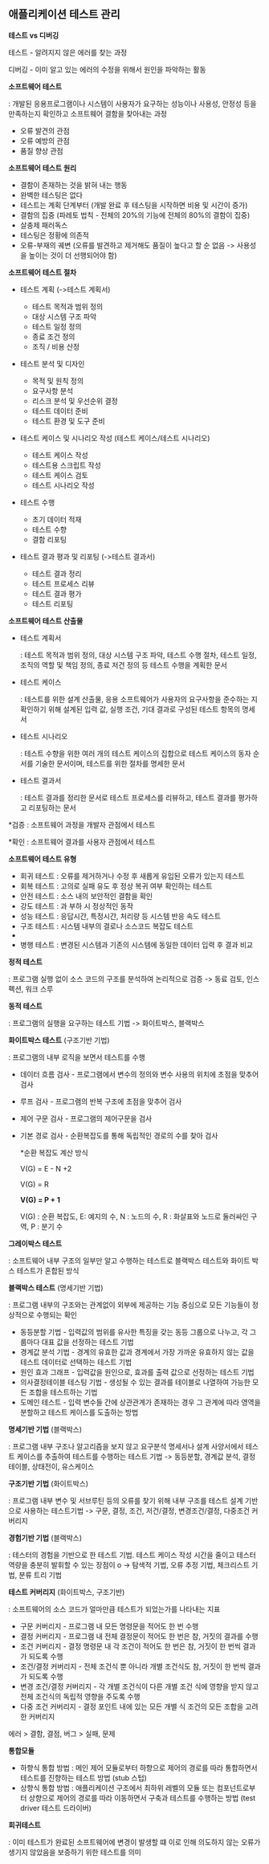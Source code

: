 ## 애플리케이션 테스트 관리



**테스트  vs  디버깅**

테스트 - 알려지지 않은 에러를 찾는 과정

디버깅 - 이미 알고 있는 에러의 수정을 위해서 원인을 파악하는 활동



**소프트웨어 테스트**

: 개발된 응용프로그램이나 시스템이 사용자가 요구하는 성능이나 사용성, 안정성 등을 만족하는지 확인하고 소프트웨어 결함을 찾아내는 과정

- 오류 발견의 관점
- 오류 예방의 관점
- 품질 향상 관점



**소프트웨어 테스트 원리**

- 결함이 존재하는 것을 밝혀 내는 행동
- 완벽한 테스팅은 없다
- 테스트는 계획 단계부터 (개발 완료 후 테스팅을 시작하면 비용 및 시간이 증가)
- 결함의 집중 (파레토 법칙 - 전체의 20%의 기능에 전체의 80%의 결함이 집중)
- 살충제 패러독스
- 테스팅은 정황에 의존적
- 오류-부재의 궤변 (오류를 발견하고 제거해도 품질이 높다고 할 순 없음 -> 사용성을 높이는 것이 더 선행되어야 함)



**소프트웨어 테스트 절차**

- 테스트 계획  (->테스트 계획서)
  - 테스트 목적과 범위 정의
  - 대상 시스템 구조 파악
  - 테스트 일정 정의
  - 종료 조건 정의
  - 조직 / 비용 산정
- 테스트 분석 및 디자인
  - 목적 및 원칙 정의 
  - 요구사항 분석
  - 리스크 분석 및 우선순위 결정
  - 테스트 데이터 준비
  - 테스트 환경 및 도구 준비
- 테스트 케이스 및 시나리오 작성 (테스트 케이스/테스트 시나리오)
  - 테스트 케이스 작성
  - 테스트용 스크립트 작성
  - 테스트 케이스 검토
  - 테스트 시나리오 작성

- 테스트 수행
  - 초기 데이터 적재
  - 테스트 수향 
  - 결함 리포팅
- 테스트 결과 평과 및 리포팅 (->테스트 결과서)
  - 테스트 결과 정리
  - 테스트 프로세스 리뷰
  - 테스트 결과 평가
  - 테스트 리포팅



**소프트웨어 테스트 산출물**

- 테스트 계획서 

  : 테스트 목적과 범위 정의, 대상 시스템 구조 파악, 테스트 수행 절차, 테스트 일정, 조직의 역할 및 책임 정의, 종료 저건 정의 등 테스트 수행을 계획한 문서

- 테스트 케이스

  : 테스트를 위한 설계 산출물, 응용 소프트웨어가 사용자의 요구사항을 준수하는 지 확인하기 위해 설계된 입력 값, 실행 조건, 기대 결과로 구성된 테스트 항목의 명세서

- 테스트 시나리오

  : 테스트 수향을 위한 여러 개의 테스트 케이스의 집합으로 테스트 케이스의 동자 순서를 기술한 문서이며, 테스트를 위한 절차를 명세한 문서

- 테스트 결과서

  : 테스트 결과를 정리한 문서로 테스트 프로세스를 리뷰하고, 테스트 결과를 평가하고 리포팅하는 문서



*검증 : 소프트웨어 과정을 개발자 관점에서 테스트

*확인 : 소프트웨어 결과를 사용자 관점에서 테스트



**소프트웨어 테스트 유형**

- 회귀 테스트 : 오류를 제거하거나 수정 후 새롭게 유입된 오류가 있는지 테스트
- 회복 테스트 : 고의로 실패 유도  후 정상 복귀 여부 확인하는 테스트
- 안전 테스트 : 소스 내의 보안적인 결함을 확인
- 강도 테스트 : 과 부하 시 정상적인 동작
- 성능 테스트 : 응답시간, 특정시간, 처리량 등 시스템 반응 속도 테스트
- 구조 테스트 : 시스템 내부의 결로나 소스코드 복잡도 테스트
- 
- 병행 테스트 : 변경된 시스템과 기존의 시스템에 동일한 데이터 입력 후 결과 비교



**정적 테스트**

: 프로그램 실행 없이 소스 코드의 구조를 분석하여 논리적으로 검증  -> 동료 검토, 인스펙션, 워크 스루

**동적 테스트**

: 프로그램의 실행을 요구하는 테스트 기법  -> 화이트박스, 블랙박스 



**화이트박스 테스트** (구조기반 기법)

: 프로그램의 내부 로직을 보면서 테스트를 수행

- 데이터 흐름 검사 - 프로그램에서 변수의 정의와 변수 사용의 위치에 초점을 맞추어 검사

- 루프 검사 - 프로그램의 반복 구조에 초점을 맞추어 검사

- 제어 구문 검사 - 프로그램의 제어구문을 검사

- 기본 경로 검사 - 순환복잡도를 통해 독립적인 경로의 수를 찾아 검사

  *순환 복잡도 계산 방식

  V(G) = E - N +2

  V(G) = R

  **V(G) = P + 1**

  V(G) : 순환 복잡도, E: 예지의 수, N : 노드의 수, R : 화살표와 노드로 둘러싸인 구역, P : 분기 수

**그레이박스 테스트**

: 소프트웨어 내부 구조의 일부만 알고 수행하는 테스트로 블랙박스 테스트와 화이트 박스 테스트가 혼합된 방식

**블랙박스 테스트** (명세기반 기법)

: 프로그램 내부의 구조와는 관계없이 외부에 제공하는 기능 중심으로 모든 기능들이 정상적으로 수행되는 확인

- 동등분할 기법 - 입력값의 범위를 유사한 특징을 갖는 동등 그룹으로 나누고, 각 그룹마다 대표 값을 선정하는 테스트 기법
- 경계값 분석 기법 - 경계의 유효한 값과 경계에서 가장 가까운 유효하지 않는 값을 테스트 데이터로 선택하는 테스트 기법
- 원인 효과 그래프 - 입력값을 원인으로, 효과를 출력 값으로 선정하는 테스트 기법
- 의사결정테이블 테스팅 기법 - 생성될 수 있는 결과를 테이블로 나열하여 가능한 모든 조합을 테스트하는 기법
- 도메인 테스트 - 입력 변수들 간에 상관관계가 존재하는 경우 그 관계에 따라 영역을 분할하고 테스트 케이스를 도출하는 방법



**명세기반 기법** (블랙박스)

: 프로그램 내부 구조나 알고리즘을 보지 않고 요구분석 명세서나 설계 사양서에서 테스트 케이스를 추출하여 테스트를  수행하는 테스트 기법  -> 동등분할, 경계값 분석, 결정테이블, 상태전이, 유스케이스

**구조기반 기법** (화이트박스)

: 프로그램 내부 변수 및 서브루틴 등의 오류를 찾기 위해 내부 구조를 테스트 설계 기반으로 사용하는 테스트기법  -> 구문, 결정, 조건, 저건/결정, 변경조건/결정, 다중조건 커버리지

**경험기반 기법** (블랙박스)

: 테스터의 경험을 기반으로 한 테스트 기법. 테스트 케이스 작성 시간을 줄이고 테스터 역량을 충분히 발휘할 수 있는 장점이 o  -> 탐색적 기법, 오류 추정 기법, 체크리스트 기법, 분류 트리 기법



**테스트 커버리지** (화이트박스, 구조기반)

: 소프트웨어의 소스 코드가 얼마만큼 테스트가 되었는가를 나타내는 지표

- 구문 커버리지 - 프로그램 내 모든 명령문을 적어도 한 번 수행
- 결정 커버리지 - 프로그램 내 전체 결정문이 적어도 한 번은 참, 거짓의 결과를 수행
- 조건 커버리지 - 결정 명령문 내 각 조건이 적어도 한 번은 참, 거짓이 한 번씩 결과가 되도록 수행
- 조건/결정 커버리지 - 전체 조건식 뿐 아니라 개별 조건식도 참, 거짓이 한 번씩 결과가 되도록 수행
- 변경 조건/결정 커버리지 - 각 개별 조건식이 다른 개별 조건 식에 영향을 받지 않고 전체 조건식의 독립적 영향을 주도록 수행
- 다중 조건 커버리지 - 결정 포인트 내에 있는 모든 개별 식 조건의 모든 조합을 고려한 커버리지



에러 > 결함, 결점, 버그 > 실패, 문제



**통합모듈**

- 하향식 통합 방법 : 메인 제어 모듈로부터 하향으로 제어의 경로를 따라 통합하면서 테스트를 진향하는 테스트 방법 (stub 스텁)
- 상향식 통합 방법 : 애플리케이션 구조에서 최하위 레벨의 모듈 또는 컴포넌트로부터 상향으로 제어의 경로를 따라 이동하면서 구축과 테스트를 수행하는 방법 (test driver 테스트 드라이버)

**회귀테스트**

: 이미 테스트가 완료된 소프트웨어에 변경이 발생할 떄 이로 인해 의도하지 않는 오류가 생기지 않았음을 보증하기 위한 테스트를 의미